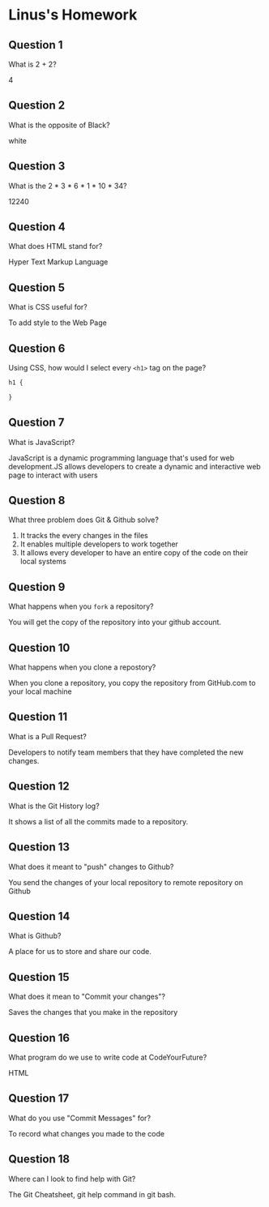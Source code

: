 # Linus's Homework

## Question 1

What is 2 + 2?

4

## Question 2

What is the opposite of Black?

white

## Question 3

What is the  2 * 3 * 6 * 1 * 10 * 34?

12240

## Question 4 

What does HTML stand for?

Hyper Text Markup Language

## Question 5

What is CSS useful for?

To add style to the Web Page 

## Question 6

Using CSS, how would I select every `<h1>` tag on the page?

```css
h1 {

}
```

## Question 7

What is JavaScript?

JavaScript is a dynamic programming language that's used for web development.JS allows developers to create a dynamic and interactive web page to interact with users

## Question 8

What three problem does Git & Github solve?

1. It tracks the every changes in the files
2. It enables multiple developers to work together
3. It allows every developer to have an entire copy of the code on their local systems

## Question 9

What happens when you `fork` a repository?

You will get the copy of the repository into your github account.

## Question 10 

What happens when you clone a repostory?

When you clone a repository, you copy the repository from GitHub.com to your local machine

## Question 11

What is a Pull Request?

Developers to notify team members that they have completed the new changes.

## Question 12

What is the Git History log?

It shows a list of all the commits made to a repository.

## Question 13

What does it meant to "push" changes to Github?

You send the changes of your local repository to remote repository on Github

## Question 14

What is Github?

A place for us to store and share our code.

## Question 15

What does it mean to "Commit your changes"?

Saves the changes that you make in the repository

## Question 16

What program do we use to write code at CodeYourFuture?

HTML

## Question 17

What do you use "Commit Messages" for?

To record what changes you made to the code

## Question 18

Where can I look to find help with Git?

The Git Cheatsheet, git help command in git bash.
